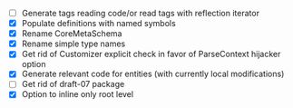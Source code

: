 * [ ] Generate tags reading code/or read tags with reflection iterator
* [x] Populate definitions with named symbols
* [x] Rename CoreMetaSchema
* [x] Rename simple type names
* [x] Get rid of Customizer explicit check in favor of ParseContext hijacker option
* [x] Generate relevant code for entities (with currently local modifications)
* [ ] Get rid of draft-07 package
* [x] Option to inline only root level